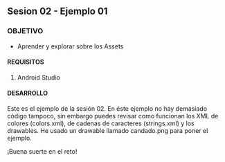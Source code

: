 ## Sesion 02 - Ejemplo 01

### OBJETIVO 
 - Aprender y explorar sobre los Assets

#### REQUISITOS 
1. Android Studio 

#### DESARROLLO
Este es el ejemplo de la sesión 02. En éste ejemplo no hay demasiado código tampoco, sin embargo puedes revisar como funcionan los XML de colores (colors.xml), de cadenas de caracteres (strings.xml) y los drawables. He usado un drawable llamado candado.png para poner el ejemplo.

¡Buena suerte en el reto!

